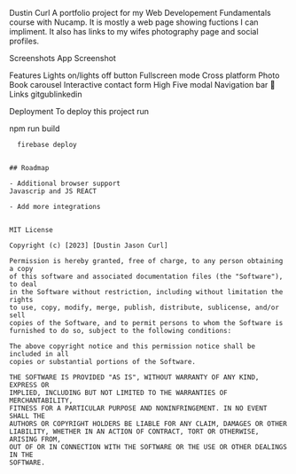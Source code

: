 Dustin Curl
A portfolio project for my Web Developement Fundamentals course with Nucamp. It is mostly a web page showing fuctions I can impliment. It also has links to my wifes photography page and social profiles.

Screenshots
App Screenshot

Features
Lights on/lights off button
Fullscreen mode
Cross platform
Photo Book carousel
Interactive contact form
High Five modal
Navigation bar
🔗 Links
gitgublinkedin

Deployment
To deploy this project run

  npm run build
```firbase
  firebase deploy


## Roadmap

- Additional browser support
Javascrip and JS REACT

- Add more integrations


MIT License

Copyright (c) [2023] [Dustin Jason Curl]

Permission is hereby granted, free of charge, to any person obtaining a copy
of this software and associated documentation files (the "Software"), to deal
in the Software without restriction, including without limitation the rights
to use, copy, modify, merge, publish, distribute, sublicense, and/or sell
copies of the Software, and to permit persons to whom the Software is
furnished to do so, subject to the following conditions:

The above copyright notice and this permission notice shall be included in all
copies or substantial portions of the Software.

THE SOFTWARE IS PROVIDED "AS IS", WITHOUT WARRANTY OF ANY KIND, EXPRESS OR
IMPLIED, INCLUDING BUT NOT LIMITED TO THE WARRANTIES OF MERCHANTABILITY,
FITNESS FOR A PARTICULAR PURPOSE AND NONINFRINGEMENT. IN NO EVENT SHALL THE
AUTHORS OR COPYRIGHT HOLDERS BE LIABLE FOR ANY CLAIM, DAMAGES OR OTHER
LIABILITY, WHETHER IN AN ACTION OF CONTRACT, TORT OR OTHERWISE, ARISING FROM,
OUT OF OR IN CONNECTION WITH THE SOFTWARE OR THE USE OR OTHER DEALINGS IN THE
SOFTWARE.
